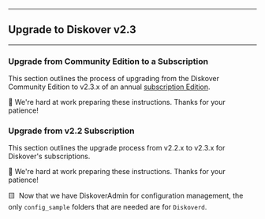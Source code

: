 ___
## Upgrade to Diskover v2.3
___

### Upgrade from Community Edition to a Subscription

This section outlines the process of upgrading from the Diskover Community Edition to v2.3.x of an annual [subscription Edition](https://diskoverdata.com/solutions/).

🚧 We're hard at work preparing these instructions. Thanks for your patience!

### Upgrade from v2.2 Subscription

This section outlines the upgrade process from v2.2.x to v2.3.x for Diskover's subscriptions.

🚧 We're hard at work preparing these instructions. Thanks for your patience!

🟨 &nbsp;Now that we have DiskoverAdmin for configuration management, the only `config_sample` folders that are needed are for `Diskoverd`.
